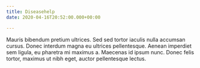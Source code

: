 ```yaml
---
title: Diseasehelp
date: 2020-04-16T20:52:00.000+00:00

---
```

Mauris bibendum pretium ultrices. Sed sed tortor iaculis nulla accumsan cursus. Donec interdum magna eu ultrices pellentesque. Aenean imperdiet sem ligula, eu pharetra mi maximus a. Maecenas id ipsum nunc. Donec felis tortor, maximus ut nibh eget, auctor pellentesque lectus.
